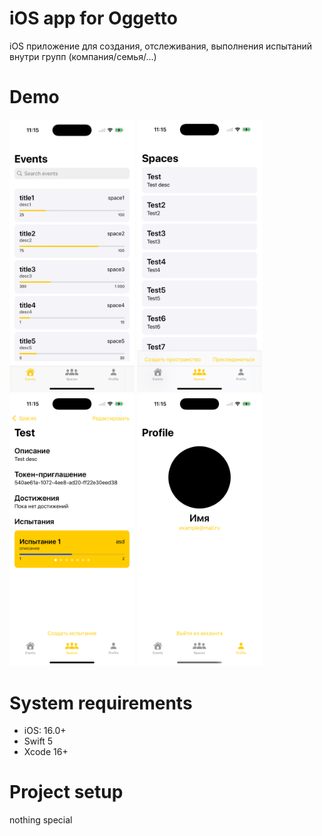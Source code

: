 
# iOS app for Oggetto

iOS приложение для создания, отслеживания, выполнения испытаний внутри групп (компания/семья/...)

# Demo
<div>
  <img src="ReadMe-assets/events.jpeg" width="200px" />
  <img src="ReadMe-assets/spaces.png" width="200px" />
  <img src="ReadMe-assets/space.png" width="200px" />
  <img src="ReadMe-assets/profile.png" width="200px" />
</div>

# System requirements

- iOS: 16.0+
- Swift 5
- Xcode 16+

# Project setup
nothing special
